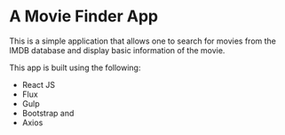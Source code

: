 # A Movie Finder App

This is a simple application that allows one to search for movies from the IMDB database and display basic information of the movie.

This app is built using the following:
- React JS
- Flux
- Gulp 
- Bootstrap and
- Axios 
